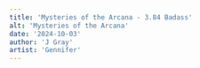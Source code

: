 ```yaml
---
title: 'Mysteries of the Arcana - 3.84 Badass'
alt: 'Mysteries of the Arcana'
date: '2024-10-03'
author: 'J Gray'
artist: 'Gennifer'
---
```

